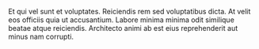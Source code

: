 Et qui vel sunt et voluptates. Reiciendis rem sed voluptatibus dicta. At velit eos officiis quia ut accusantium. Labore minima minima odit similique beatae atque reiciendis. Architecto animi ab est eius reprehenderit aut minus nam corrupti.